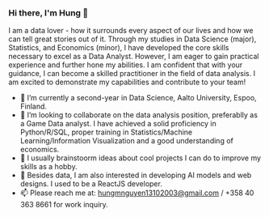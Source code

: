### Hi there, I'm Hung 👋
I am a data lover - how it surrounds every aspect of our lives and how we can tell great stories out of it. Through my studies in Data Science (major), Statistics, and Economics (minor), I have developed the core skills necessary to excel as a Data Analyst. However, I am eager to gain practical experience and further hone my abilities. I am confident that with your guidance, I can become a skilled practitioner in the field of data analysis. I am excited to demonstrate my capabilities and contribute to your team!
- 🔭 I’m currently a second-year in Data Science, Aalto University, Espoo, Finland. 
- 👯 I’m looking to collaborate on the data analysis position, preferablly as a Game Data analyst. I have achieved a solid proficiency in Python/R/SQL, proper training in Statistics/Machine Learning/Information Visualization and a good understanding of economics. 
- 🌱 I usually brainstoorm ideas about cool projects I can do to improve my skills as a hobby. 
- 💬 Besides data, I am also interested in developing AI models and web designs. I used to be a ReactJS developer.
- 📫 Please reach me at: hungmnguyen13102003@gmail.com / +358 40 363 8661 for work inquiry. 
